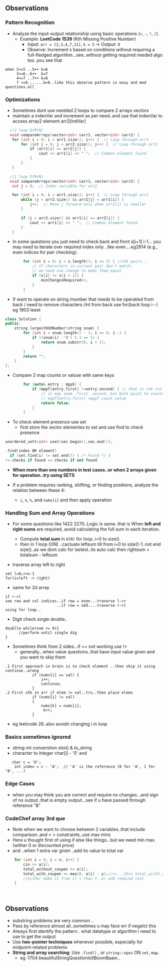 ## Observations

### Pattern Recognition
- Analyze the input-output relationship using basic operations (`+`, `-`, `*`, `/`).
  - Example: **LeetCode 1539** (Kth Missing Positive Number)
    - Input: `arr = [2,3,4,7,11]`, `k = 5` → Output: `9`
    - Observe: Increment `k` based on conditions without requiring a full-fledged algorithm...see..without getting required needed algo  too..you see that
```
when 2<=5 ..5++ k=6  
     3<=6..6++  k=7   
     4<=7 ..7++ k=8 
     7 <=8.......k=9..like this observe pattern in easy and med questions.all
```


### Optimizations

- Sometimes dont use nestded 2 loops to compare 2 arrays vectors
 - maintain a indexVar and increment as per need..and use that indexVar to access array2 element arr2[indVar]
 ```cpp
   //2 loop O(M*N)
   void compareArrays(vector<int> &arr1, vector<int> &arr2) {
    for (int i = 0; i < arr1.size(); i++) {  // Loop through arr1
        for (int j = 0; j < arr2.size(); j++) {  // Loop through arr2
            if (arr1[i] == arr2[j]) {
                cout << arr1[i] << " ";  // Common element found
            }
        }
    }

   //1 loop O(M+N)
   void compareArrays(vector<int> &arr1, vector<int> &arr2) {
    int j = 0;  // Index variable for arr2

    for (int i = 0; i < arr1.size(); i++) {  // Loop through arr1
        while (j < arr2.size() && arr2[j] < arr1[i]) {
            j++;  // Move j forward only when arr2[j] is smaller
        }

        if (j < arr2.size() && arr1[i] == arr2[j]) {
            cout << arr1[i] << " ";  // Common element found
        }
    }
```


- In some questions you just need to check back and front s[i+1] i-1...
you may need to iterate over required index only ..like even....eg2914 (e.g., even indices for pair checking).
```cpp
        for (int i = 0; i < s.length(); i += 2) { //chk pairs...
            // If characters in current pair don't match,
            // we need one change to make them equal
            if (s[i] != s[i + 1]) {
                minChangesRequired++;
            }
        }
```

- If want to operate on string /number that needs to be operatied from back / need to remove characters /int from back
use for(back loop i--)  eg 1903 leeet
```cpp
class Solution {
public:
    string largestOddNumber(string snum) {
        for (int i = snum.length() - 1; i >= 0; i--) {
            if ((snum[i] -'0') % 2 == 1) {
                return snum.substr(0, i + 1);
            }
        }
        return "";
    }
};
```

- Compare 2 map counts or valuse with same keys
```cpp
        for (auto& entry : mppS) {
            if (mppT[entry.first] !=entry.second) { // that is chk cnt of entry in mppT != mppS count
                // it may seem .first .second..but both point to counts ..
                // mppT[entry.first] =mppT count value
                return false;
            }
        }
```


- To check element presence use set 
  - first store the vector elementes to set and use find to check presence
```cpp
unordered_sett<int> uset(vec.begin(),vec.end());

.find(index OR element)
  if (set.find(i) != set.end()) { /* Found */ }
!= checks if found == checks if not found
```


- **When more than one numbers in test cases..or when 2 arrays given for operation..try using SETS**


- If a problem requires ranking, shifting, or finding positions, analyze the relation between these 4:
  - `i`, `n`, `%`, and `nums[i]` and then apply operation

### Handling Sum and Array Operations
- For some questions like 1422 2270..Logic is same..that is When **left and right sums** are required, avoid calculating the full sum in each iteration.
  - Compute **total sum** in `O(N)` for loop..i=0 to size()
  - then in 1 loop O(N) ..cacluate leftsum till from i=0 to size()-1..not end size()..as we dont calc for lastest..its auto calc
then rightsum = totalsum - leftsum



- traverse array left to right
```
set l=0;r=n-1
for(i=left -> right)
```

- same for 2d array
```
if r->l
see row and col indices..if row = even...traverse l->r
                       ..if row = odd....traverse r->l
using for loop..
```

- Digit check single double..
```
doublle while(num >= 9){
      //perform until single dig
}
```
  

- Sometimes think from 2 sides...if == not working use !=
  - generally...when value questions..that have input value given and you want to skip them
```
.1 First approach in brain is to check element ..then skip it using continue..wrong
            if (nums[i] == val) {
                i++;
                continue;
            }
.2 First chk in arr if elem != val..tru..then place elems
            if (nums[i] != val) 
            {
                nums[k] = nums[i]; 
                 k++;
            }
```
 - eg leetcode 26..also avoidn changing i in loop

### Basics sometimes ignored
- string-int converstion stoi() & to_string
- character to integer char[i] - '0' and
```
   char c = 'D';
    int index = c - 'A';  // 'A' is the reference (0 for 'A', 1 for 'B', ...)
```

### Edge Cases
- when you may think you are correct and require no changes...and 
sign of no output..that is empty output...see if u have passed through reference "&"


### CodeChef array 3rd que
- Note when we want to choose between 2 variables..that include comparison..and < > constraints..use max mins
- Here u thought first of using if else like things...but we need min max.(wither 0 or discounted price)
-  and ..when 1 extra var given ..add its value to total var
```cpp
    for (int i = 0; i < n; i++) {
        cin >> a[i];
        total_without_coupen += a[i];
        total_with_coupen += max(0, a[i] - y);//+= ..this total_wiith_coup = x
        //either make it free if < than Y..or add reduced cost
    }
```
<br>

## Observations
- substring problems are very common ..
- Pass by reference almost all..sometimes u may face err if negelct this
- Always first identify the pattern.. what datatype or algorithm i need to use to get the output
- Use **two-pointer techniques** whenever possible, especially for midpoint-related problems
- **String and array searching**: Use `.find()` , or `string::npos` ON `set`, `map`.
  -  eg :1704 beautifulStringQuestionIsItBoomBaam..

